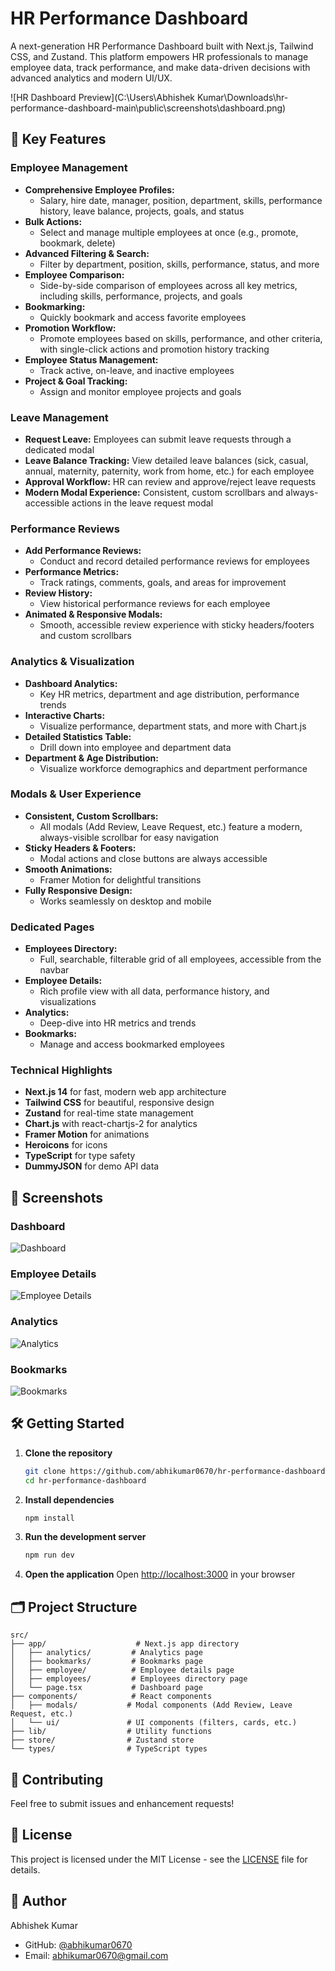 # HR Performance Dashboard

A next-generation HR Performance Dashboard built with Next.js, Tailwind CSS, and Zustand. This platform empowers HR professionals to manage employee data, track performance, and make data-driven decisions with advanced analytics and modern UI/UX.

![HR Dashboard Preview](C:\Users\Abhishek Kumar\Downloads\hr-performance-dashboard-main\public\screenshots\dashboard.png)

## 🚀 Key Features

### Employee Management
- **Comprehensive Employee Profiles:**
  - Salary, hire date, manager, position, department, skills, performance history, leave balance, projects, goals, and status
- **Bulk Actions:**
  - Select and manage multiple employees at once (e.g., promote, bookmark, delete)
- **Advanced Filtering & Search:**
  - Filter by department, position, skills, performance, status, and more
- **Employee Comparison:**
  - Side-by-side comparison of employees across all key metrics, including skills, performance, projects, and goals
- **Bookmarking:**
  - Quickly bookmark and access favorite employees
- **Promotion Workflow:**
  - Promote employees based on skills, performance, and other criteria, with single-click actions and promotion history tracking
- **Employee Status Management:**
  - Track active, on-leave, and inactive employees
- **Project & Goal Tracking:**
  - Assign and monitor employee projects and goals

### Leave Management
- **Request Leave:** Employees can submit leave requests through a dedicated modal
- **Leave Balance Tracking:** View detailed leave balances (sick, casual, annual, maternity, paternity, work from home, etc.) for each employee
- **Approval Workflow:** HR can review and approve/reject leave requests
- **Modern Modal Experience:** Consistent, custom scrollbars and always-accessible actions in the leave request modal

### Performance Reviews
- **Add Performance Reviews:**
  - Conduct and record detailed performance reviews for employees
- **Performance Metrics:**
  - Track ratings, comments, goals, and areas for improvement
- **Review History:**
  - View historical performance reviews for each employee
- **Animated & Responsive Modals:**
  - Smooth, accessible review experience with sticky headers/footers and custom scrollbars

### Analytics & Visualization
- **Dashboard Analytics:**
  - Key HR metrics, department and age distribution, performance trends
- **Interactive Charts:**
  - Visualize performance, department stats, and more with Chart.js
- **Detailed Statistics Table:**
  - Drill down into employee and department data
- **Department & Age Distribution:**
  - Visualize workforce demographics and department performance

### Modals & User Experience
- **Consistent, Custom Scrollbars:**
  - All modals (Add Review, Leave Request, etc.) feature a modern, always-visible scrollbar for easy navigation
- **Sticky Headers & Footers:**
  - Modal actions and close buttons are always accessible
- **Smooth Animations:**
  - Framer Motion for delightful transitions
- **Fully Responsive Design:**
  - Works seamlessly on desktop and mobile

### Dedicated Pages
- **Employees Directory:**
  - Full, searchable, filterable grid of all employees, accessible from the navbar
- **Employee Details:**
  - Rich profile view with all data, performance history, and visualizations
- **Analytics:**
  - Deep-dive into HR metrics and trends
- **Bookmarks:**
  - Manage and access bookmarked employees

### Technical Highlights
- **Next.js 14** for fast, modern web app architecture
- **Tailwind CSS** for beautiful, responsive design
- **Zustand** for real-time state management
- **Chart.js** with react-chartjs-2 for analytics
- **Framer Motion** for animations
- **Heroicons** for icons
- **TypeScript** for type safety
- **DummyJSON** for demo API data

## 📸 Screenshots

### Dashboard
![Dashboard](public/screenshots/dashboard.png)

### Employee Details
![Employee Details](public/screenshots/employee-details.png)

### Analytics
![Analytics](public/screenshots/analytics.png)

### Bookmarks
![Bookmarks](public/screenshots/bookmarks.png)

## 🛠️ Getting Started

1. **Clone the repository**
   ```bash
   git clone https://github.com/abhikumar0670/hr-performance-dashboard.git
   cd hr-performance-dashboard
   ```
2. **Install dependencies**
   ```bash
   npm install
   ```
3. **Run the development server**
   ```bash
   npm run dev
   ```
4. **Open the application**
   Open [http://localhost:3000](http://localhost:3000) in your browser

## 🗂️ Project Structure

```
src/
├── app/                    # Next.js app directory
│   ├── analytics/         # Analytics page
│   ├── bookmarks/         # Bookmarks page
│   ├── employee/          # Employee details page
│   ├── employees/         # Employees directory page
│   └── page.tsx           # Dashboard page
├── components/            # React components
│   ├── modals/           # Modal components (Add Review, Leave Request, etc.)
│   └── ui/               # UI components (filters, cards, etc.)
├── lib/                  # Utility functions
├── store/                # Zustand store
└── types/                # TypeScript types
```

## 🤝 Contributing

Feel free to submit issues and enhancement requests!

## 📄 License

This project is licensed under the MIT License - see the [LICENSE](LICENSE) file for details.

## 👤 Author

Abhishek Kumar  
- GitHub: [@abhikumar0670](https://github.com/abhikumar0670)  
- Email: abhikumar0670@gmail.com 
